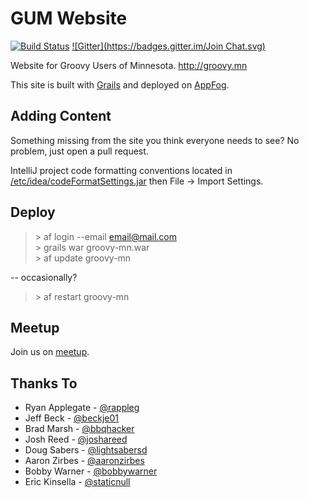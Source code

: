 GUM Website
===========
[![Build Status](https://snap-ci.com/GroovyMN/gum-website/branch/master/build_image)](https://snap-ci.com/GroovyMN/gum-website/branch/master)
[![Gitter](https://badges.gitter.im/Join Chat.svg)](https://gitter.im/GroovyMN?utm_source=badge&utm_medium=badge&utm_campaign=pr-badge&utm_content=badge)

Website for Groovy Users of Minnesota. <http://groovy.mn>

This site is built with [Grails](http://grails.org) and deployed on [AppFog](http://www.appfog.com). 

Adding Content
--------------
Something missing from the site you think everyone needs to see? No problem, just open a pull request.

IntelliJ project code formatting conventions located in [/etc/idea/codeFormatSettings.jar](https://github.com/GroovyMN/gum-website/blob/master/etc/idea/codeFormatSettings.jar) then File -> Import Settings.

Deploy
------
> \> af login --email email@mail.com  
> \> grails war groovy-mn.war  
> \> af update groovy-mn  

-- occasionally? 
> \> af restart groovy-mn  

Meetup
--------------
Join us on [meetup](http://www.meetup.com/groovymn/).

Thanks To 
---------
* Ryan Applegate - [@rappleg](http://twitter.com/rappleg)
* Jeff Beck - [@beckje01](http://twitter.com/beckje01)
* Brad Marsh - [@bbqhacker](http://twitter.com/bbqhacker)
* Josh Reed - [@joshareed](http://twitter.com/joshareed)
* Doug Sabers - [@lightsabersd](http://twitter.com/lightsabersd)
* Aaron Zirbes - [@aaronzirbes](http://twitter.com/aaronzirbes)
* Bobby Warner - [@bobbywarner](http://twitter.com/bobbywarner)
* Eric Kinsella - [@staticnull](http://twitter.com/staticnull)

